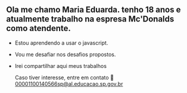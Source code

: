 ## Ola me chamo Maria Eduarda. tenho 18 anos e atualmente trabalho na espresa Mc'Donalds como atendente.

* Estou aprendendo a usar o javascript.
* Vou me desafiar nos desafios propostos.
* Irei compartilhar aqui meus trabalhos

  Caso tiver interesse, entre em contato 📧
  00001100140566sp@al.educacao.sp.gov.br
